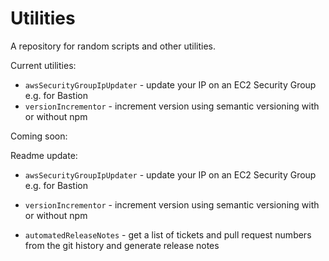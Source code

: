 # Utilities

A repository for random scripts and other utilities.

Current utilities:

- `awsSecurityGroupIpUpdater` - update your IP on an EC2 Security Group e.g. for Bastion
- `versionIncrementor` - increment version using semantic versioning with or without npm

Coming soon:

Readme update:

- `awsSecurityGroupIpUpdater` - update your IP on an EC2 Security Group e.g. for Bastion
- `versionIncrementor` - increment version using semantic versioning with or without npm

- `automatedReleaseNotes` - get a list of tickets and pull request numbers from the git history and generate release notes
